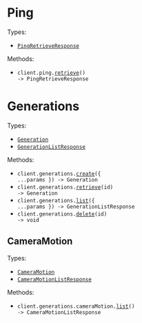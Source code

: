 # Ping

Types:

- <code><a href="./src/resources/ping.ts">PingRetrieveResponse</a></code>

Methods:

- <code title="get /ping">client.ping.<a href="./src/resources/ping.ts">retrieve</a>() -> PingRetrieveResponse</code>

# Generations

Types:

- <code><a href="./src/resources/generations/generations.ts">Generation</a></code>
- <code><a href="./src/resources/generations/generations.ts">GenerationListResponse</a></code>

Methods:

- <code title="post /generations">client.generations.<a href="./src/resources/generations/generations.ts">create</a>({ ...params }) -> Generation</code>
- <code title="get /generations/{id}">client.generations.<a href="./src/resources/generations/generations.ts">retrieve</a>(id) -> Generation</code>
- <code title="get /generations">client.generations.<a href="./src/resources/generations/generations.ts">list</a>({ ...params }) -> GenerationListResponse</code>
- <code title="delete /generations/{id}">client.generations.<a href="./src/resources/generations/generations.ts">delete</a>(id) -> void</code>

## CameraMotion

Types:

- <code><a href="./src/resources/generations/camera-motion.ts">CameraMotion</a></code>
- <code><a href="./src/resources/generations/camera-motion.ts">CameraMotionListResponse</a></code>

Methods:

- <code title="get /generations/camera_motion/list">client.generations.cameraMotion.<a href="./src/resources/generations/camera-motion.ts">list</a>() -> CameraMotionListResponse</code>
